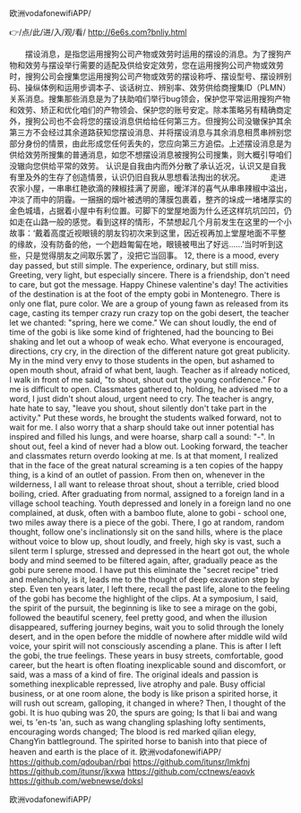 
欧洲vodafonewifiAPP/




👉/点/此/进/入/观/看/ http://6e6s.com?bnliy.html




　　摆设消息，是指您运用搜狗公司产物或效劳时运用的摆设的消息。为了搜狗产物和效劳与摆设举行需要的适配及供给安定效劳，您在运用搜狗公司产物或效劳时，搜狗公司会搜集您运用搜狗公司产物或效劳的摆设称呼、摆设型号、摆设辨别码、操纵体例和运用步调本子、谈话树立、辨别率、效劳供给商搜集ID（PLMN）关系消息。搜集那些消息是为了扶助咱们举行bug领会，保护您平常运用搜狗产物和效劳、矫正和优化咱们的产物领会、保护您的账号安定。除本策略另有精确商定外，搜狗公司也不会将您的摆设消息供给给任何第三方。但搜狗公司没辙保护其余第三方不会经过其余道路获知您摆设消息、并将摆设消息与其余消息相贯串辨别您部分身份的情景，由此形成您任何丢失的，您应向第三方追偿。上述摆设消息是为供给效劳所搜集的普通消息，如您不想摆设消息被搜狗公司搜集，则大概引导咱们没辙向您供给平常的效劳。
认识是自我由内而外分散了承认近况，认识又是自我有里及外的生存了创造情景，认识仍旧自我从思想看法掏出的状况。
　　　走进农家小屋，一串串红艳欲滴的辣椒挂满了房廊，暧洋洋的喜气从串串辣椒中溢出，冲淡了雨中的阴霾。一捆捆的烟叶被透明的薄膜包裹着，整齐的垛成一堵堵厚实的金色城墙，占据着小屋中有利位置。可脚下的堂屋地面为什么还这样坑坑凹凹，仍如走在山路一般的感觉。看到这样的情形，不禁想起几个月前发生在这里的一个小故事：‘戴着高度近视眼镜的朋友钧初次来到这里，因近视再加上堂屋地面不平整的缘故，没有防备的他，一个趔趋匍匐在地，眼镜被甩出了好远......’当时听到这些，只是觉得朋友之间取乐罢了，没把它当回事。
12, there is a mood, every day passed, but still simple.
The experience, ordinary, but still miss.
Greeting, very light, but especially sincere.
There is a friendship, don't need to care, but got the message.
Happy Chinese valentine's day!
The activities of the destination is at the foot of the empty gobi in Montenegro.
There is only one flat, pure color.
We are a group of young fawn as released from its cage, casting its temper crazy run crazy top on the gobi desert, the teacher let we chanted: "spring, here we come."
We can shout loudly, the end of time of the gobi is like some kind of frightened, had the bouncing to Bei shaking and let out a whoop of weak echo.
What everyone is encouraged, directions, cry cry, in the direction of the different nature got great publicity.
My in the mind very envy to those students in the open, but ashamed to open mouth shout, afraid of what bent, laugh.
Teacher as if already noticed, I walk in front of me said, "to shout, shout out the young confidence."
For me is difficult to open.
Classmates gathered to, holding, he advised me to a word, I just didn't shout aloud, urgent need to cry.
The teacher is angry, hate hate to say, "leave you shout, shout silently don't take part in the activity."
Put these words, he brought the students walked forward, not to wait for me.
I also worry that a sharp should take out inner potential has inspired and filled his lungs, and were hoarse, sharp call a sound: "-".
In shout out, feel a kind of never had a blow out.
Looking forward, the teacher and classmates return overdo looking at me.
Is at that moment, I realized that in the face of the great natural screaming is a ten copies of the happy thing, is a kind of an outlet of passion.
From then on, whenever in the wilderness, I all want to release throat shout, shout a terrible, cried blood boiling, cried.
After graduating from normal, assigned to a foreign land in a village school teaching.
Youth depressed and lonely in a foreign land no one complained, at dusk, often with a bamboo flute, alone to gobi - school one, two miles away there is a piece of the gobi.
There, I go at random, random thought, follow one's inclinationsly sit on the sand hills, where is the place without voice to blow up, shout loudly, and freely, high sky is vast, such a silent term I splurge, stressed and depressed in the heart got out, the whole body and mind seemed to be filtered again, after, gradually peace as the gobi pure serene mood.
I have put this eliminate the "secret recipe" tried and melancholy, is it, leads me to the thought of deep excavation step by step.
Even ten years later, I left there, recall the past life, alone to the feeling of the gobi has become the highlight of the clips.
At a symposium, I said, the spirit of the pursuit, the beginning is like to see a mirage on the gobi, followed the beautiful scenery, feel pretty good, and when the illusion disappeared, suffering journey begins, wait you to solid through the lonely desert, and in the open before the middle of nowhere after middle wild wild voice, your spirit will not consciously ascending a plane.
This is after I left the gobi, the true feelings.
These years in busy streets, comfortable, good career, but the heart is often floating inexplicable sound and discomfort, or said, was a mass of a kind of fire.
The original ideals and passion is something inexplicable repressed, live atrophy and pale.
Busy official business, or at one room alone, the body is like prison a spirited horse, it will rush out scream, galloping, it changed in where?
Then, I thought of the gobi.
It is huo qubing was 20, the spurs are going;
Is that li bai and wang wei, ts 'en-ts 'an, such as wang changling splashing lofty sentiments, encouraging words changed;
The blood is red marked qilian elegy, ChangYin battleground.
The spirited horse to banish into that piece of heaven and earth is the place of it.
欧洲vodafonewifiAPP/ https://github.com/qdouban/rbqi
https://github.com/itunsr/lmkfnj
https://github.com/itunsr/jkxwa
https://github.com/cctnews/eaovk
https://github.com/webnewse/doksl





欧洲vodafonewifiAPP/
